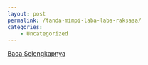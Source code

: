```yaml
---
layout: post
permalink: /tanda-mimpi-laba-laba-raksasa/
categories:
    - Uncategorized
---
```


[Baca Selengkapnya](/07)